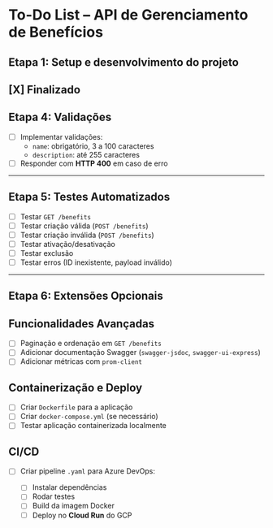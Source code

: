 # To-Do List – API de Gerenciamento de Benefícios

## Etapa 1: Setup e desenvolvimento do projeto
[X] Finalizado
---

## Etapa 4: Validações

* [ ] Implementar validações:
  * `name`: obrigatório, 3 a 100 caracteres
  * `description`: até 255 caracteres
* [ ] Responder com **HTTP 400** em caso de erro

---

## Etapa 5: Testes Automatizados

* [ ] Testar `GET /benefits`
* [ ] Testar criação válida (`POST /benefits`)
* [ ] Testar criação inválida (`POST /benefits`)
* [ ] Testar ativação/desativação
* [ ] Testar exclusão
* [ ] Testar erros (ID inexistente, payload inválido)

---

## Etapa 6: Extensões Opcionais

## Funcionalidades Avançadas

* [ ] Paginação e ordenação em `GET /benefits`
* [ ] Adicionar documentação Swagger (`swagger-jsdoc`, `swagger-ui-express`)
* [ ] Adicionar métricas com `prom-client`

## Containerização e Deploy

* [ ] Criar `Dockerfile` para a aplicação
* [ ] Criar `docker-compose.yml` (se necessário)
* [ ] Testar aplicação containerizada localmente

## CI/CD

* [ ] Criar pipeline `.yaml` para Azure DevOps:

  * [ ] Instalar dependências
  * [ ] Rodar testes
  * [ ] Build da imagem Docker
  * [ ] Deploy no **Cloud Run** do GCP